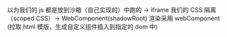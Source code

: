 以为我们的 js 都是放到沙箱（自己实现的）中跑的 -> iframe
我们的 CSS 隔离（scoped CSS）-> WebComponent(shadowRoot)
渲染采用 webComponent (拉取 html 模版，生成自定义组件插入到指定的 dom 中)

